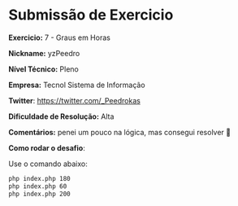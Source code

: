 # Submissão de Exercicio

**Exercicio:** 7 - Graus em Horas

**Nickname:** yzPeedro

**Nível Técnico:** Pleno

**Empresa:** Tecnol Sistema de Informação

**Twitter**: https://twitter.com/_Peedrokas

**Dificuldade de Resolução:** Alta

**Comentários:** 
penei um pouco na lógica, mas consegui resolver 🙏

**Como rodar o desafio**:

Use o comando abaixo:
```bash
php index.php 180
php index.php 60
php index.php 200
```
